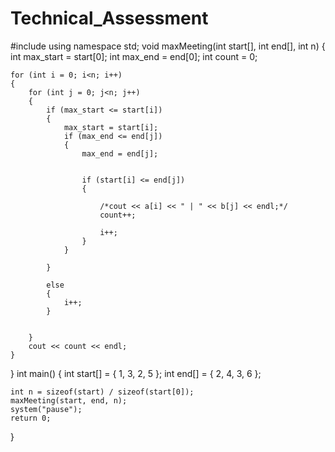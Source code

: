 # Technical_Assessment

#include <iostream>
using namespace std;
void maxMeeting(int start[], int end[], int n) {
	int max_start = start[0];
	int max_end = end[0];
	int count = 0;

	for (int i = 0; i<n; i++)
	{
		for (int j = 0; j<n; j++)
		{
			if (max_start <= start[i])
			{
				max_start = start[i];
				if (max_end <= end[j])
				{
					max_end = end[j];


					if (start[i] <= end[j])
					{

						/*cout << a[i] << " | " << b[j] << endl;*/
						count++;

						i++;
					}
				}

			}

			else
			{
				i++;
			}


		}
		cout << count << endl;
	}

}
int main()
{
	int start[] = { 1, 3, 2, 5 };
	int end[] = { 2, 4, 3, 6 };

	int n = sizeof(start) / sizeof(start[0]);
	maxMeeting(start, end, n);
	system("pause");
	return 0;
}
